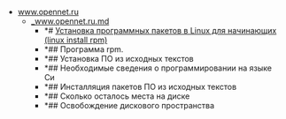 - <a href = "E:\Node_projects\Node_Way\NBase\_Md\_Index\_Bash_Scripts\contaners\Learn_this\_stash\Rpm\www.opennet.ru\cat.www.opennet.ru\dir.www.opennet.ru.md">www.opennet.ru</a>
    - <a href = "E:\Node_projects\Node_Way\NBase\_Md\_Index\_Bash_Scripts\contaners\Learn_this\_stash\Rpm\www.opennet.ru\_www.opennet.ru.md">_www.opennet.ru.md</a>
        - *# [Установка программных пакетов в Linux для начинающих (linux install rpm)](https://www.opennet.ru/base/sys/soft_inst.txt.html)
        - *## Программа rpm.
        - *## Установка ПО из исходных текстов
        - *## Необходимые сведения о программировании на языке Си
        - *## Инсталляция пакетов ПО из исходных текстов
        - *## Сколько осталось места на диске
        - *## Освобождение дискового пространства
